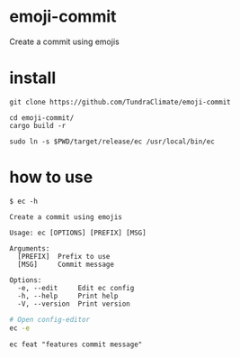 # emoji-commit

Create a commit using emojis

# install

```
git clone https://github.com/TundraClimate/emoji-commit

cd emoji-commit/
cargo build -r

sudo ln -s $PWD/target/release/ec /usr/local/bin/ec
```

# how to use

```
$ ec -h

Create a commit using emojis

Usage: ec [OPTIONS] [PREFIX] [MSG]

Arguments:
  [PREFIX]  Prefix to use
  [MSG]     Commit message

Options:
  -e, --edit     Edit ec config
  -h, --help     Print help
  -V, --version  Print version
```

```sh
# Open config-editor
ec -e
```

```
ec feat "features commit message"
```

